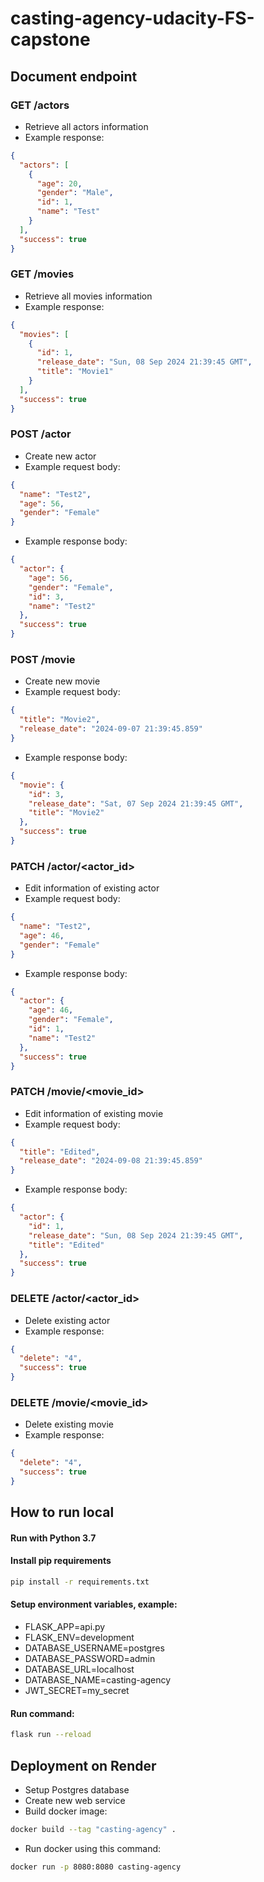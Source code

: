 # casting-agency-udacity-FS-capstone

## Document endpoint

### GET /actors

- Retrieve all actors information
- Example response:

```json
{
  "actors": [
    {
      "age": 20,
      "gender": "Male",
      "id": 1,
      "name": "Test"
    }
  ],
  "success": true
}
```

### GET /movies

- Retrieve all movies information
- Example response:

```json
{
  "movies": [
    {
      "id": 1,
      "release_date": "Sun, 08 Sep 2024 21:39:45 GMT",
      "title": "Movie1"
    }
  ],
  "success": true
}
```

### POST /actor

- Create new actor
- Example request body:

```json
{
  "name": "Test2",
  "age": 56,
  "gender": "Female"
}
```

- Example response body:

```json
{
  "actor": {
    "age": 56,
    "gender": "Female",
    "id": 3,
    "name": "Test2"
  },
  "success": true
}
```

### POST /movie

- Create new movie
- Example request body:

```json
{
  "title": "Movie2",
  "release_date": "2024-09-07 21:39:45.859"
}
```

- Example response body:

```json
{
  "movie": {
    "id": 3,
    "release_date": "Sat, 07 Sep 2024 21:39:45 GMT",
    "title": "Movie2"
  },
  "success": true
}
```

### PATCH /actor/<actor_id>

- Edit information of existing actor
- Example request body:

```json
{
  "name": "Test2",
  "age": 46,
  "gender": "Female"
}
```

- Example response body:

```json
{
  "actor": {
    "age": 46,
    "gender": "Female",
    "id": 1,
    "name": "Test2"
  },
  "success": true
}
```

### PATCH /movie/<movie_id>

- Edit information of existing movie
- Example request body:

```json
{
  "title": "Edited",
  "release_date": "2024-09-08 21:39:45.859"
}
```

- Example response body:

```json
{
  "actor": {
    "id": 1,
    "release_date": "Sun, 08 Sep 2024 21:39:45 GMT",
    "title": "Edited"
  },
  "success": true
}
```

### DELETE /actor/<actor_id>

- Delete existing actor
- Example response:

```json
{
  "delete": "4",
  "success": true
}
```

### DELETE /movie/<movie_id>

- Delete existing movie
- Example response:

```json
{
  "delete": "4",
  "success": true
}
```

## How to run local

#### Run with Python 3.7

#### Install pip requirements
```bash
pip install -r requirements.txt
```

#### Setup environment variables, example:

- FLASK_APP=api.py
- FLASK_ENV=development
- DATABASE_USERNAME=postgres
- DATABASE_PASSWORD=admin
- DATABASE_URL=localhost
- DATABASE_NAME=casting-agency
- JWT_SECRET=my_secret

#### Run command:

```bash
flask run --reload
```

## Deployment on Render
- Setup Postgres database
- Create new web service
- Build docker image:
```bash
docker build --tag "casting-agency" .
```
- Run docker using this command:
```bash
docker run -p 8080:8080 casting-agency
```
